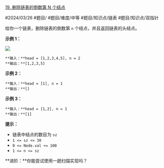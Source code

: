 [19. 删除链表的倒数第 N 个结点](https://leetcode.cn/problems/remove-nth-node-from-end-of-list/)

#2024/03/26 #题目/ #题目/难度/中等 #题目/知识点/链表 #题目/知识点/双指针

给你一个链表，删除链表的倒数第 `n` 个结点，并且返回链表的头结点。

**示例 1：**

![](https://assets.leetcode.com/uploads/2020/10/03/remove_ex1.jpg)
```
**输入：**head = [1,2,3,4,5], n = 2
**输出：**[1,2,3,5]
```
**示例 2：**
```
**输入：**head = [1], n = 1
**输出：**[]
```
**示例 3：**
```
**输入：**head = [1,2], n = 1
**输出：**[1]
```
**提示：**

- 链表中结点的数目为 `sz`
- `1 <= sz <= 30`
- `0 <= Node.val <= 100`
- `1 <= n <= sz`

**进阶：**你能尝试使用一趟扫描实现吗？